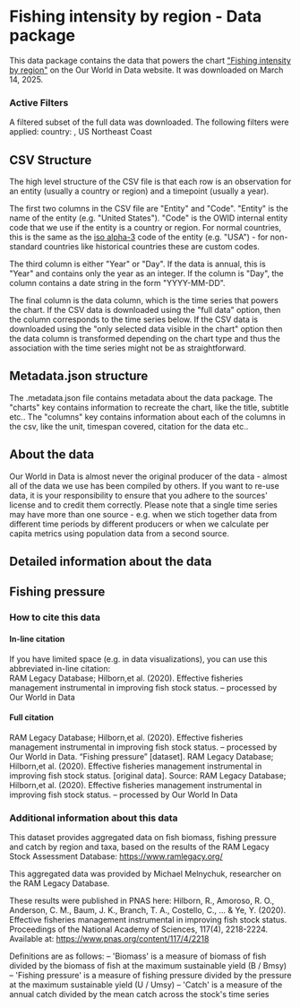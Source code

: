 # Fishing intensity by region - Data package

This data package contains the data that powers the chart ["Fishing intensity by region"](https://ourworldindata.org/grapher/fishing-pressure-by-region?country=~US+Northeast+Coast&v=1&csvType=filtered&useColumnShortNames=false) on the Our World in Data website. It was downloaded on March 14, 2025.

### Active Filters

A filtered subset of the full data was downloaded. The following filters were applied:
country: , US Northeast Coast

## CSV Structure

The high level structure of the CSV file is that each row is an observation for an entity (usually a country or region) and a timepoint (usually a year).

The first two columns in the CSV file are "Entity" and "Code". "Entity" is the name of the entity (e.g. "United States"). "Code" is the OWID internal entity code that we use if the entity is a country or region. For normal countries, this is the same as the [iso alpha-3](https://en.wikipedia.org/wiki/ISO_3166-1_alpha-3) code of the entity (e.g. "USA") - for non-standard countries like historical countries these are custom codes.

The third column is either "Year" or "Day". If the data is annual, this is "Year" and contains only the year as an integer. If the column is "Day", the column contains a date string in the form "YYYY-MM-DD".

The final column is the data column, which is the time series that powers the chart. If the CSV data is downloaded using the "full data" option, then the column corresponds to the time series below. If the CSV data is downloaded using the "only selected data visible in the chart" option then the data column is transformed depending on the chart type and thus the association with the time series might not be as straightforward.

## Metadata.json structure

The .metadata.json file contains metadata about the data package. The "charts" key contains information to recreate the chart, like the title, subtitle etc.. The "columns" key contains information about each of the columns in the csv, like the unit, timespan covered, citation for the data etc..

## About the data

Our World in Data is almost never the original producer of the data - almost all of the data we use has been compiled by others. If you want to re-use data, it is your responsibility to ensure that you adhere to the sources' license and to credit them correctly. Please note that a single time series may have more than one source - e.g. when we stich together data from different time periods by different producers or when we calculate per capita metrics using population data from a second source.

## Detailed information about the data


## Fishing pressure


### How to cite this data

#### In-line citation
If you have limited space (e.g. in data visualizations), you can use this abbreviated in-line citation:  
RAM Legacy Database; Hilborn,et al. (2020). Effective fisheries management instrumental in improving fish stock status. – processed by Our World in Data

#### Full citation
RAM Legacy Database; Hilborn,et al. (2020). Effective fisheries management instrumental in improving fish stock status. – processed by Our World in Data. “Fishing pressure” [dataset]. RAM Legacy Database; Hilborn,et al. (2020). Effective fisheries management instrumental in improving fish stock status. [original data].
Source: RAM Legacy Database; Hilborn,et al. (2020). Effective fisheries management instrumental in improving fish stock status. – processed by Our World In Data

### Additional information about this data
This dataset provides aggregated data on fish biomass, fishing pressure and catch by region and taxa, based on the results of the RAM Legacy Stock Assessment Database: https://www.ramlegacy.org/

This aggregated data was provided by Michael Melnychuk, researcher on the RAM Legacy Database.

These results were published in PNAS here:
Hilborn, R., Amoroso, R. O., Anderson, C. M., Baum, J. K., Branch, T. A., Costello, C., ... & Ye, Y. (2020). Effective fisheries management instrumental in improving fish stock status. Proceedings of the National Academy of Sciences, 117(4), 2218-2224. Available at: https://www.pnas.org/content/117/4/2218

Definitions are as follows:
– 'Biomass' is a measure of biomass of fish divided by the biomass of fish at the maximum sustainable yield (B / Bmsy)
– 'Fishing pressure' is a measure of fishing pressure divided by the pressure at the maximum sustainable yield (U / Umsy)
– 'Catch' is a measure of the annual catch divided by the mean catch across the stock's time series


    